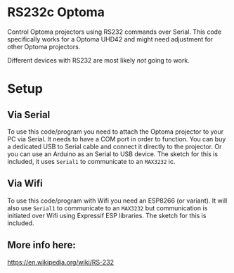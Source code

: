 # RS232c Optoma
Control Optoma projectors using RS232 commands over Serial. This code specifically works for a Optoma UHD42 and might need adjustment for other Optoma projectors. 

Different devices with RS232 are most likely *_not_* going to work.

# Setup
## Via Serial
To use this code/program you need to attach the Optoma projector to your PC via Serial. It needs to have a COM port in order to function. 
You can buy a dedicated USB to Serial cable and connect it directly to the projector. Or you can use an Arduino as an Serial to USB device. 
The sketch for this is included, it uses `Serial1` to communicate to an `MAX3232` ic.

## Via Wifi
To use this code/program with Wifi you need an ESP8266 (or variant). It will also use `Serial1` to communicate to an `MAX3232` but communication is initiated over Wifi using Expressif ESP libraries. The sketch for this is included.

## More info here:
https://en.wikipedia.org/wiki/RS-232

